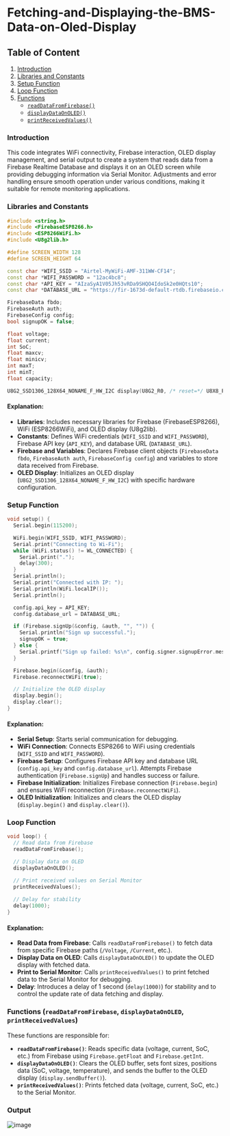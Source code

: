 # Fetching-and-Displaying-the-BMS-Data-on-Oled-Display

## Table of Content

1. [Introduction]()
2. [Libraries and Constants]()
3. [Setup Function]()
4. [Loop Function]()
5. [Functions]()
   - [`readDataFromFirebase()`]()
   - [`displayDataOnOLED()`]()
   - [`printReceivedValues()`]()

### Introduction
This code integrates WiFi connectivity, Firebase interaction, OLED display management, and serial output to create a system that reads data from a Firebase Realtime Database and displays it on an OLED screen while providing debugging information via Serial Monitor. Adjustments and error handling ensure smooth operation under various conditions, making it suitable for remote monitoring applications.

### Libraries and Constants

```cpp
#include <string.h>
#include <FirebaseESP8266.h>
#include <ESP8266WiFi.h>
#include <U8g2lib.h>

#define SCREEN_WIDTH 128
#define SCREEN_HEIGHT 64

const char *WIFI_SSID = "Airtel-MyWiFi-AMF-311WW-CF14";
const char *WIFI_PASSWORD = "12ac4bc8";
const char *API_KEY = "AIzaSyA1V05Jh53vRDa9SHQO4IdoSk2e0HQts10";
const char *DATABASE_URL = "https://fir-1673d-default-rtdb.firebaseio.com/";

FirebaseData fbdo;
FirebaseAuth auth;
FirebaseConfig config;
bool signupOK = false;

float voltage;
float current;
int SoC;
float maxcv;
float minicv;
int maxT;
int minT;
float capacity;

U8G2_SSD1306_128X64_NONAME_F_HW_I2C display(U8G2_R0, /* reset=*/ U8X8_PIN_NONE);
```

#### Explanation:
- **Libraries**: Includes necessary libraries for Firebase (FirebaseESP8266), WiFi (ESP8266WiFi), and OLED display (U8g2lib).
- **Constants**: Defines WiFi credentials (`WIFI_SSID` and `WIFI_PASSWORD`), Firebase API key (`API_KEY`), and database URL (`DATABASE_URL`).
- **Firebase and Variables**: Declares Firebase client objects (`FirebaseData fbdo`, `FirebaseAuth auth`, `FirebaseConfig config`) and variables to store data received from Firebase.
- **OLED Display**: Initializes an OLED display (`U8G2_SSD1306_128X64_NONAME_F_HW_I2C`) with specific hardware configuration.

### Setup Function

```cpp
void setup() {
  Serial.begin(115200);

  WiFi.begin(WIFI_SSID, WIFI_PASSWORD);
  Serial.print("Connecting to Wi-Fi");
  while (WiFi.status() != WL_CONNECTED) {
    Serial.print(".");
    delay(300);
  }
  Serial.println();
  Serial.print("Connected with IP: ");
  Serial.println(WiFi.localIP());
  Serial.println();

  config.api_key = API_KEY;
  config.database_url = DATABASE_URL;

  if (Firebase.signUp(&config, &auth, "", "")) {
    Serial.println("Sign up successful.");
    signupOK = true;
  } else {
    Serial.printf("Sign up failed: %s\n", config.signer.signupError.message.c_str());
  }

  Firebase.begin(&config, &auth);
  Firebase.reconnectWiFi(true);

  // Initialize the OLED display
  display.begin();
  display.clear();
}
```

#### Explanation:
- **Serial Setup**: Starts serial communication for debugging.
- **WiFi Connection**: Connects ESP8266 to WiFi using credentials (`WIFI_SSID` and `WIFI_PASSWORD`).
- **Firebase Setup**: Configures Firebase API key and database URL (`config.api_key` and `config.database_url`). Attempts Firebase authentication (`Firebase.signUp`) and handles success or failure.
- **Firebase Initialization**: Initializes Firebase connection (`Firebase.begin`) and ensures WiFi reconnection (`Firebase.reconnectWiFi`).
- **OLED Initialization**: Initializes and clears the OLED display (`display.begin()` and `display.clear()`).

### Loop Function

```cpp
void loop() {
  // Read data from Firebase
  readDataFromFirebase();

  // Display data on OLED
  displayDataOnOLED();

  // Print received values on Serial Monitor
  printReceivedValues();
  
  // Delay for stability
  delay(1000);
}
```

#### Explanation:
- **Read Data from Firebase**: Calls `readDataFromFirebase()` to fetch data from specific Firebase paths (`/Voltage`, `/Current`, etc.).
- **Display Data on OLED**: Calls `displayDataOnOLED()` to update the OLED display with fetched data.
- **Print to Serial Monitor**: Calls `printReceivedValues()` to print fetched data to the Serial Monitor for debugging.
- **Delay**: Introduces a delay of 1 second (`delay(1000)`) for stability and to control the update rate of data fetching and display.

### Functions (`readDataFromFirebase`, `displayDataOnOLED`, `printReceivedValues`)

These functions are responsible for:
- **`readDataFromFirebase()`**: Reads specific data (voltage, current, SoC, etc.) from Firebase using `Firebase.getFloat` and `Firebase.getInt`.
- **`displayDataOnOLED()`**: Clears the OLED buffer, sets font sizes, positions data (SoC, voltage, temperature), and sends the buffer to the OLED display (`display.sendBuffer()`).
- **`printReceivedValues()`**: Prints fetched data (voltage, current, SoC, etc.) to the Serial Monitor.

### Output
![image](https://github.com/KetanMe/Fteching-and-Displaying-the-BMS-Data-on-Oled-Display/assets/121623546/7dbbeb2c-d0c3-4475-921b-a6489b134fce)


